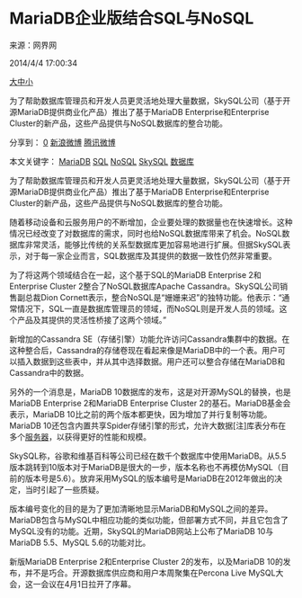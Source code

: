 





# MariaDB企业版结合SQL与NoSQL

来源：网界网  

2014/4/4 17:00:34

[大](javascript:;)[中](javascript:;)[小](javascript:;)



为了帮助数据库管理员和开发人员更灵活地处理大量数据，SkySQL公司（基于开源MariaDB提供商业化产品）推出了基于MariaDB Enterprise和Enterprise Cluster的新产品，这些产品提供与NoSQL数据库的整合功能。

分享到： [0](http://www.vsharing.com/k/server/2014-4/697399.html#) [新浪微博](http://www.vsharing.com/k/server/2014-4/697399.html#) [腾讯微博](http://www.vsharing.com/k/server/2014-4/697399.html#)  

本文关键字： [MariaDB](http://search.vsharing.com/r/k_MariaDB/db_org)  [SQL](http://search.vsharing.com/r/k_SQL/db_org)  [NoSQL](http://search.vsharing.com/r/k_NoSQL/db_org)  [SkySQL](http://search.vsharing.com/r/k_SkySQL/db_org)  [数据库](http://search.vsharing.com/r/k_数据库/db_org) 

为了帮助数据库管理员和开发人员更灵活地处理大量数据，SkySQL公司（基于开源MariaDB提供商业化产品）推出了基于MariaDB Enterprise和Enterprise Cluster的新产品，这些产品提供与NoSQL数据库的整合功能。

 

随着移动设备和云服务用户的不断增加，企业要处理的数据量也在快速增长。这种情况已经改变了对数据库的需求，同时也给NoSQL数据库带来了机会。NoSQL数据库非常灵活，能够比传统的关系型数据库更加容易地进行扩展。但据SkySQL表示，对于每一家企业而言，SQL数据库及其提供的数据一致性仍然非常重要。

 

为了将这两个领域结合在一起，这个基于SQL的MariaDB  Enterprise 2和Enterprise Cluster 2整合了NoSQL数据库Apache  Cassandra。SkySQL公司销售副总裁Dion  Cornett表示，整合NoSQL是“姗姗来迟”的独特功能。他表示：“通常情况下，SQL一直是数据库管理员的领域，而NoSQL则是开发人员的领域。这个产品及其提供的灵活性桥接了这两个领域。”

 

新增加的Cassandra   SE（存储引擎）功能允许访问Cassandra集群中的数据。在这种整合后，Cassandra的存储卷现在看起来像是MariaDB中的一个表。用户可以插入数据到这些表中，并从其中选择数据。用户还可以整合存储在MariaDB和Cassandra中的数据。

 

另外的一个消息是，MariaDB  10数据库的发布，这是对开源MySQL的替换，也是MariaDB Enterprise 2和MariaDB Enterprise  Cluster 2的基石。MariaDB基金会表示，MariaDB 10比之前的两个版本都更快，因为增加了并行复制等功能。MariaDB  10还包含内置共享Spider存储引擎的形式，允许大数据[注]库表分布在多个[服务器](http://server.vsharing.com/)，以获得更好的性能和规模。

 

SkySQL称，谷歌和维基百科等公司已经在数千个数据库中使用MariaDB。从5.5版本跳转到10版本对于MariaDB是很大的一步，版本名称也不再模仿MySQL（目前的版本号是5.6）。放弃采用MySQL的版本编号是MariaDB在2012年做出的决定，当时引起了一些质疑。

 

版本编号变化的目的是为了更加清晰地显示MariaDB和MySQL之间的差异。MariaDB包含与MySQL中相应功能的类似功能，但部署方式不同，并且它包含了MySQL没有的功能。近期，SkySQL的MariaDB网站上公布了MariaDB  10与MariaDB 5.5、MySQL 5.6的功能对比。

 

新版MariaDB Enterprise 2和Enterprise Cluster 2的发布，以及MariaDB 10的发布，并不是巧合。开源数据库供应商和用户本周聚集在Percona Live MySQL大会，这一会议在4月1日拉开了序幕。

